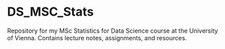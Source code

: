 # DS_MSC_Stats
Repository for my MSc Statistics for Data Science  course at the University of Vienna. Contains lecture notes, assignments, and resources.

